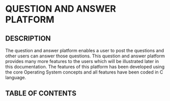 # QUESTION AND ANSWER PLATFORM

## DESCRIPTION
The question and answer platform enables a user to post the questions and other users can answer those questions. This question and answer platform provides many more features to the users which will be illustrated later in this documentation. The features of this platform has been developed using the core Operating System concepts and all features have been coded in C language.

## TABLE OF CONTENTS
